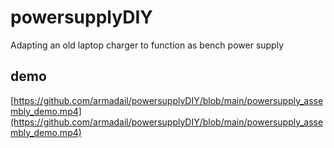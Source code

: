 # powersupplyDIY
Adapting an old laptop charger to function as bench power supply

## demo

[https://github.com/armadail/powersupplyDIY/blob/main/powersupply_assembly_demo.mp4](https://github.com/armadail/powersupplyDIY/blob/main/powersupply_assembly_demo.mp4)
